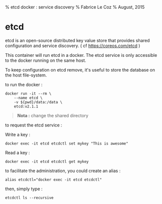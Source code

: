 % etcd docker : service discovery
% Fabrice Le Coz
% August, 2015

# etcd

etcd is an open-source distributed key value store that provides shared configuration and service discovery. ( cf https://coreos.com/etcd )

This container will run etcd in a docker. The etcd service is only accessible to the docker running on the same host.

To keep configuration on etcd remove, it's useful to store the database on the host file-system.

to run the docker :

    docker run -it --rm \
        --name etcd \
        -v ${pwd}/data:/data \
        etcd:v2.1.1

> __Nota :__ change the shared directory
    
to request the etcd service :

Write a key :

    docker exec -it etcd etcdctl set mykey "This is awesome"

Read a key :

    docker exec -it etcd etcdctl get mykey

to facilitate the administration, you could create an alias :

    alias etcdctl="docker exec -it etcd etcdctl"

then, simply type :

    etcdctl ls --recursive




